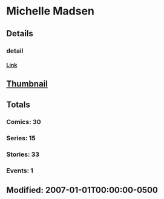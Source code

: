 # Michelle  Madsen 
## Details
### detail
#### [Link](http://marvel.com/comics/creators/1119/michelle_madsen?utm_campaign=apiRef&utm_source=225578a89fc76f3d20fbffda5d17a88d)
## [Thumbnail](http://i.annihil.us/u/prod/marvel/i/mg/b/40/image_not_available.jpg)
## Totals
### Comics: 30
### Series: 15
### Stories: 33
### Events: 1
## Modified: 2007-01-01T00:00:00-0500